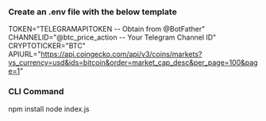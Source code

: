 ### Create an .env file with the below template

TOKEN="TELEGRAMAPITOKEN -- Obtain from @BotFather"
CHANNELID="@btc_price_action -- Your Telegram Channel ID"
CRYPTOTICKER="BTC"
APIURL="https://api.coingecko.com/api/v3/coins/markets?vs_currency=usd&ids=bitcoin&order=market_cap_desc&per_page=100&page=1"

### CLI Command

npm install
node index.js

